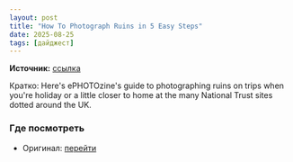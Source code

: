 ```yaml
---
layout: post
title: "How To Photograph Ruins in 5 Easy Steps"
date: 2025-08-25
tags: [дайджест]
---
```


**Источник:** [ссылка](https://www.ephotozine.com/article/how-to-photograph-ruins-in-5-easy-steps-14763)

Кратко: Here's ePHOTOzine's guide to photographing ruins on trips when you're holiday or a little closer to home at the many National Trust sites dotted around the UK.

### Где посмотреть
- Оригинал: [перейти]({link})
